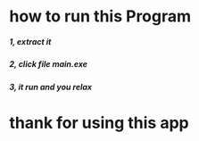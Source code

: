 # how to run this Program
##### 1, extract it 
##### 2, click file main.exe
##### 3, it run and you relax

# thank for using this app
